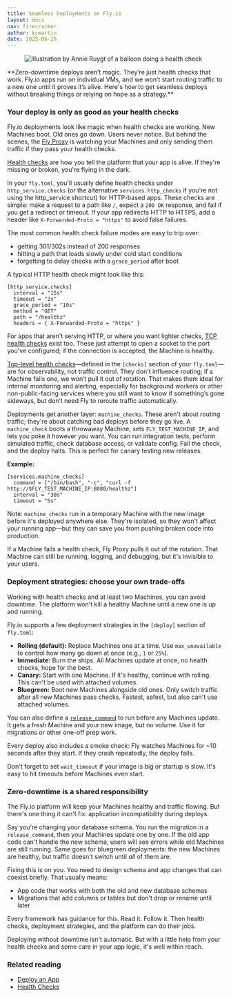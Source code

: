```yaml
---
title: Seamless Deployments on Fly.io
layout: docs
nav: firecracker
author: kcmartin
date: 2025-06-26
---
```


<figure>
  <img src="/static/images/seamless-deployments.png" alt="Illustration by Annie Ruygt of a balloon doing a health check" class="w-full max-w-lg mx-auto">
</figure>

<div class="callout">
**Zero-downtime deploys aren’t magic. They’re just health checks that work. Fly.io apps run on individual VMs, and we won’t start routing traffic to a new one until it proves it’s alive. Here's how to get seamless deploys without breaking things or relying on hope as a strategy.**
</div>

### Your deploy is only as good as your health checks

Fly.io deployments look like magic when health checks are working. New Machines boot. Old ones go down. Users never notice. But behind the scenes, the [Fly Proxy](/docs/reference/fly-proxy/) is watching your Machines and only sending them traffic if they pass your health checks.

[Health checks](/docs/reference/health-checks/) are how you tell the platform that your app is alive. If they're missing or broken, you're flying in the dark.

In your `fly.toml`, you'll usually define health checks under `http_service.checks` (or the alternative `services.http_checks` if you're not using the http_service shortcut) for HTTP-based apps. These checks are simple: make a request to a path like `/`, expect a `200 OK` response, and fail if you get a redirect or timeout. If your app redirects HTTP to HTTPS, add a header like `X-Forwarded-Proto = "https"` to avoid false failures.

The most common health check failure modes are easy to trip over:

- getting 301/302s instead of 200 responses
- hitting a path that loads slowly under cold start conditions
- forgetting to delay checks with a `grace_period` after boot

A typical HTTP health check might look like this:

```
[http_service.checks]
  interval = "15s"
  timeout = "2s"
  grace_period = "10s"
  method = "GET"
  path = "/healthz"
  headers = { X-Forwarded-Proto = "https" }
```

For apps that aren't serving HTTP, or where you want lighter checks, [TCP health checks](/docs/reference/health-checks/#service-level-checks) exist too. These just attempt to open a socket to the port you've configured; if the connection is accepted, the Machine is healthy.

[Top-level health checks](/docs/reference/health-checks/#top-level-checks)—defined in the `[checks]` section of your `fly.toml`—are for observability, not traffic control. They don't influence routing; if a Machine fails one, we won’t pull it out of rotation. That makes them ideal for internal monitoring and alerting, especially for background workers or other non-public-facing services where you still want to know if something’s gone sideways, but don’t need Fly to reroute traffic automatically.

Deployments get another layer: `machine_checks`. These aren't about routing traffic; they're about catching bad deploys before they go live. A `machine_check` boots a throwaway Machine, sets `FLY_TEST_MACHINE_IP`, and lets you poke it however you want. You can run integration tests, perform simulated traffic, check database access, or validate config. Fail the check, and the deploy halts. This is perfect for canary testing new releases.

**Example:**

```
[services.machine_checks]
  command = ["/bin/bash", "-c", "curl -f http://$FLY_TEST_MACHINE_IP:8080/healthz"]
  interval = "30s"
  timeout = "5s"
```

Note: `machine_checks` run in a temporary Machine with the new image before it's deployed anywhere else. They're isolated, so they won't affect your running app—but they can save you from pushing broken code into production.

If a Machine fails a health check, Fly Proxy pulls it out of the rotation. That Machine can still be running, logging, and debugging, but it's invisible to your users.

### Deployment strategies: choose your own trade-offs

Working with health checks and at least two Machines, you can avoid downtime. The platform won't kill a healthy Machine until a new one is up and running.

Fly.io supports a few deployment strategies in the `[deploy]` section of `fly.toml`:

- **Rolling (default):** Replace Machines one at a time. Use `max_unavailable` to control how many go down at once (e.g., `1` or `25%`).
- **Immediate:** Burn the ships. All Machines update at once, no health checks, hope for the best.
- **Canary:** Start with one Machine. If it's healthy, continue with rolling. This can't be used with attached volumes.
- **Bluegreen:** Boot new Machines alongside old ones. Only switch traffic after all new Machines pass checks. Fastest, safest, but also can't use attached volumes.

You can also define a [`release_command`](/docs/reference/configuration/#run-one-off-commands-before-releasing-a-deployment) to run before any Machines update. It gets a fresh Machine and your new image, but no volume. Use it for migrations or other one-off prep work.

Every deploy also includes a smoke check: Fly watches Machines for \~10 seconds after they start. If they crash repeatedly, the deploy fails.

Don't forget to set `wait_timeout` if your image is big or startup is slow. It's easy to hit timeouts before Machines even start.

### Zero-downtime is a shared responsibility

The Fly.io platform will keep your Machines healthy and traffic flowing. But there's one thing it can't fix: application incompatibility during deploys.

Say you're changing your database schema. You run the migration in a `release_command`, then your Machines update one by one. If the old app code can't handle the new schema, users will see errors while old Machines are still running. Same goes for bluegreen deployments: the new Machines are healthy, but traffic doesn't switch until _all_ of them are.

Fixing this is on you. You need to design schema and app changes that can coexist briefly. That usually means:

- App code that works with both the old and new database schemas
- Migrations that add columns or tables but don't drop or rename until later

Every framework has guidance for this. Read it. Follow it. Then health checks, deployment strategies, and the platform can do their jobs.

Deploying without downtime isn't automatic. But with a little help from your health checks and some care in your app logic, it's well within reach.



### Related reading

- [Deploy an App](/docs/launch/deploy/)
- [Health Checks](/docs/reference/health-checks/)
